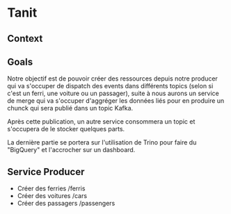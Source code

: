 # Tanit

## Context

## Goals
Notre objectif est de pouvoir créer des ressources depuis notre producer qui va s'occuper de dispatch des events dans différents topics (selon si c'est un ferri, une voiture ou un passager), suite à nous aurons un service de merge qui va s'occuper d'aggréger les données liés pour en produire un chunck qui sera publié dans un topic Kafka.

Après cette publication, un autre service consommera un topic et s'occupera de le stocker quelques parts.

La dernière partie se portera sur l'utilisation de Trino pour faire du "BigQuery" et l'accrocher sur un dashboard.

## Service Producer
- Créer des ferries /ferris
- Créer des voitures /cars
- Créer des passagers /passengers